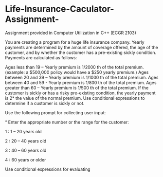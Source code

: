 # Life-Insurance-Caculator-Assignment-
Assignment provided in Computer Utilization in C++ (ECGR 2103)

You are creating a program for a huge life insurance company. Yearly payments are determined by the amount of coverage offered, the age of the customer, and by whether the customer has a pre-existing sickly condition. Payments are calculated as follows:

Ages less than 19 – Yearly premium is 1/2000 th of the total premium. (example: a $500,000 policy would have a $250 yearly premium.)
Ages between 20 and 39 – Yearly premium is 1/1000 th of the total premium.
Ages between 40 and 59 - Yearly premium is 1/800 th of the total premium.
Ages greater than 60 – Yearly premium is 1/500 th of the total premium.
If the customer is sickly or has a risky pre-existing condition, the yearly payment is 2* the value of the normal premium.
Use conditional expressions to determine if a customer is sickly or not.

Use the following prompt for collecting user input:

“ Enter the appropriate number or the range for the customer:

  1 : 1 – 20 years old

  2 : 20 – 40 years old

  3 : 40 – 60 years old

  4 : 60 years or older



Use conditional expressions for evaluating 
